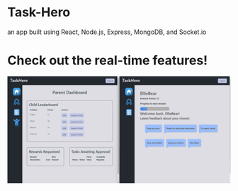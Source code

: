 # Task-Hero
an app built using React, Node.js, Express, MongoDB, and Socket.io

# Check out the real-time features!
![Demo of Task Hero](/Demo.gif)
